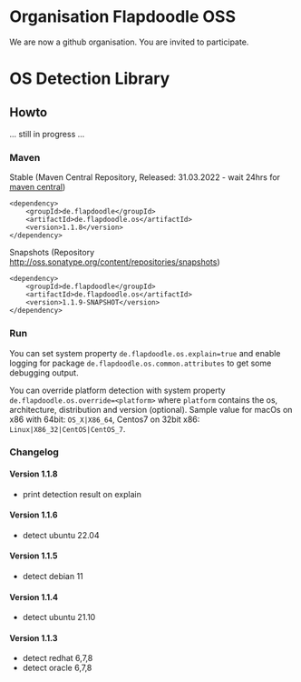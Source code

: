# Organisation Flapdoodle OSS

We are now a github organisation. You are invited to participate.


# OS Detection Library

## Howto

... still in progress ...

### Maven

Stable (Maven Central Repository, Released: 31.03.2022 - wait 24hrs for [maven central](http://repo1.maven.org/maven2/de/flapdoodle/de.flapdoodle.os/maven-metadata.xml))

	<dependency>
		<groupId>de.flapdoodle</groupId>
		<artifactId>de.flapdoodle.os</artifactId>
		<version>1.1.8</version>
	</dependency>

Snapshots (Repository http://oss.sonatype.org/content/repositories/snapshots)

	<dependency>
		<groupId>de.flapdoodle</groupId>
		<artifactId>de.flapdoodle.os</artifactId>
		<version>1.1.9-SNAPSHOT</version>
	</dependency>

### Run

You can set system property `de.flapdoodle.os.explain=true` and enable logging for
package `de.flapdoodle.os.common.attributes` to get some debugging output.

You can override platform detection with system property `de.flapdoodle.os.override=<platform>` where
`platform` contains the os, architecture, distribution and version (optional).
Sample value for macOs on x86 with 64bit: `OS_X|X86_64`, Centos7 on 32bit x86: `Linux|X86_32|CentOS|CentOS_7`.

### Changelog

#### Version 1.1.8

- print detection result on explain

#### Version 1.1.6

- detect ubuntu 22.04

#### Version 1.1.5

- detect debian 11

#### Version 1.1.4

- detect ubuntu 21.10

#### Version 1.1.3

- detect redhat 6,7,8
- detect oracle 6,7,8

